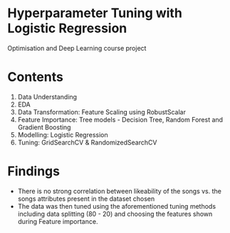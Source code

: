 # Hyperparameter Tuning with Logistic Regression
Optimisation and Deep Learning course project

# Contents

1. Data Understanding
2. EDA
3. Data Transformation: Feature Scaling using RobustScalar
4. Feature Importance: Tree models - Decision Tree, Random Forest and Gradient Boosting
5. Modelling: Logistic Regression
6. Tuning: GridSearchCV & RandomizedSearchCV

# Findings

- There is no strong correlation between likeability of the songs vs. the songs attributes present in the dataset chosen
- The data was then tuned using the aforementioned tuning methods including data splitting (80 - 20) and choosing the features shown during Feature importance.
